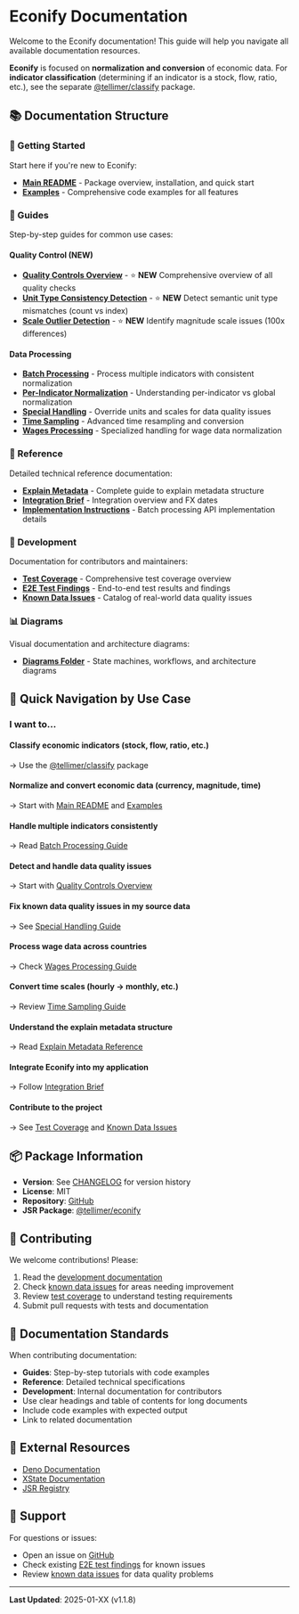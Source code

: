 # Econify Documentation

Welcome to the Econify documentation! This guide will help you navigate all
available documentation resources.

**Econify** is focused on **normalization and conversion** of economic data. For
**indicator classification** (determining if an indicator is a stock, flow,
ratio, etc.), see the separate
[@tellimer/classify](https://jsr.io/@tellimer/classify) package.

## 📚 Documentation Structure

### 🚀 Getting Started

Start here if you're new to Econify:

- **[Main README](../README.md)** - Package overview, installation, and quick
  start
- **[Examples](../examples/README.md)** - Comprehensive code examples for all
  features

### 📖 Guides

Step-by-step guides for common use cases:

#### Quality Control (NEW)

- **[Quality Controls Overview](./guides/quality-controls.md)** - ⭐ **NEW**
  Comprehensive overview of all quality checks
- **[Unit Type Consistency Detection](./guides/unit-type-consistency.md)** - ⭐
  **NEW** Detect semantic unit type mismatches (count vs index)
- **[Scale Outlier Detection](./guides/scale-outlier-detection.md)** - ⭐
  **NEW** Identify magnitude scale issues (100x differences)

#### Data Processing

- **[Batch Processing](./guides/batch-processing.md)** - Process multiple
  indicators with consistent normalization
- **[Per-Indicator Normalization](./guides/per-indicator-normalization.md)** -
  Understanding per-indicator vs global normalization
- **[Special Handling](./guides/special-handling.md)** - Override units and
  scales for data quality issues
- **[Time Sampling](./guides/time-sampling.md)** - Advanced time resampling and
  conversion
- **[Wages Processing](./guides/wages-processing.md)** - Specialized handling
  for wage data normalization

### 📘 Reference

Detailed technical reference documentation:

- **[Explain Metadata](./reference/explain-metadata.md)** - Complete guide to
  explain metadata structure
- **[Integration Brief](./reference/integration-brief.md)** - Integration
  overview and FX dates
- **[Implementation Instructions](./reference/implementation-instructions.md)** -
  Batch processing API implementation details

### 🔧 Development

Documentation for contributors and maintainers:

- **[Test Coverage](./development/test-coverage.md)** - Comprehensive test
  coverage overview
- **[E2E Test Findings](./development/e2e-test-findings.md)** - End-to-end test
  results and findings
- **[Known Data Issues](./development/known-data-issues.md)** - Catalog of
  real-world data quality issues

### 📊 Diagrams

Visual documentation and architecture diagrams:

- **[Diagrams Folder](./diagrams/)** - State machines, workflows, and
  architecture diagrams

## 🎯 Quick Navigation by Use Case

### I want to...

#### Classify economic indicators (stock, flow, ratio, etc.)

→ Use the [@tellimer/classify](https://jsr.io/@tellimer/classify) package

#### Normalize and convert economic data (currency, magnitude, time)

→ Start with [Main README](../README.md) and [Examples](../examples/README.md)

#### Handle multiple indicators consistently

→ Read [Batch Processing Guide](./guides/batch-processing.md)

#### Detect and handle data quality issues

→ Start with [Quality Controls Overview](./guides/quality-controls.md)

#### Fix known data quality issues in my source data

→ See [Special Handling Guide](./guides/special-handling.md)

#### Process wage data across countries

→ Check [Wages Processing Guide](./guides/wages-processing.md)

#### Convert time scales (hourly → monthly, etc.)

→ Review [Time Sampling Guide](./guides/time-sampling.md)

#### Understand the explain metadata structure

→ Read [Explain Metadata Reference](./reference/explain-metadata.md)

#### Integrate Econify into my application

→ Follow [Integration Brief](./reference/integration-brief.md)

#### Contribute to the project

→ See [Test Coverage](./development/test-coverage.md) and
[Known Data Issues](./development/known-data-issues.md)

## 📦 Package Information

- **Version**: See [CHANGELOG](../CHANGELOG.md) for version history
- **License**: MIT
- **Repository**:
  [GitHub](https://github.com/Tellimer/open-source/tree/main/packages/econify)
- **JSR Package**: [@tellimer/econify](https://jsr.io/@tellimer/econify)

## 🤝 Contributing

We welcome contributions! Please:

1. Read the [development documentation](./development/)
2. Check [known data issues](./development/known-data-issues.md) for areas
   needing improvement
3. Review [test coverage](./development/test-coverage.md) to understand testing
   requirements
4. Submit pull requests with tests and documentation

## 📝 Documentation Standards

When contributing documentation:

- **Guides**: Step-by-step tutorials with code examples
- **Reference**: Detailed technical specifications
- **Development**: Internal documentation for contributors
- Use clear headings and table of contents for long documents
- Include code examples with expected output
- Link to related documentation

## 🔗 External Resources

- [Deno Documentation](https://deno.land/manual)
- [XState Documentation](https://xstate.js.org/docs/)
- [JSR Registry](https://jsr.io/)

## 📧 Support

For questions or issues:

- Open an issue on [GitHub](https://github.com/Tellimer/open-source/issues)
- Check existing [E2E test findings](./development/e2e-test-findings.md) for
  known issues
- Review [known data issues](./development/known-data-issues.md) for data
  quality problems

---

**Last Updated**: 2025-01-XX (v1.1.8)
